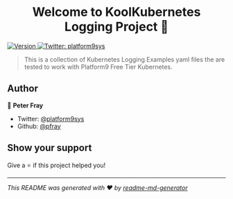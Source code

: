 <h1 align="center">Welcome to KoolKubernetes Logging Project 👋</h1>
<p>
  <a href="https://www.npmjs.com/package/csi" target="_blank">
    <img alt="Version" src="https://img.shields.io/npm/v/csi.svg">
  </a>
  <a href="https://twitter.com/platform9sys" target="_blank">
    <img alt="Twitter: platform9sys" src="https://img.shields.io/twitter/follow/platform9sys.svg?style=social" />
  </a>
</p>

> This is a collection of Kubernetes Logging Examples yaml files the are tested to work with Platform9 Free Tier Kubernetes.

## Author

👤 **Peter Fray**

* Twitter: [@platform9sys](https://twitter.com/platform9sys)
* Github: [@pfray](https://github.com/pfray)

## Show your support

Give a ⭐️ if this project helped you!

***
_This README was generated with ❤️ by [readme-md-generator](https://github.com/kefranabg/readme-md-generator)_

